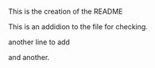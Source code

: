 This is the creation of the README

This is an addidion to the file for checking.


another line to add

and another.
